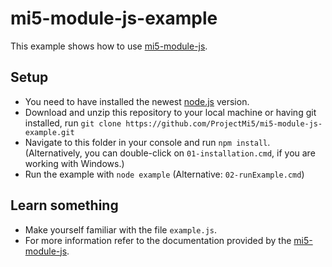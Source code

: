 # mi5-module-js-example
This example shows how to use [mi5-module-js](https://github.com/ProjectMi5/mi5-module-js).

## Setup

* You need to have installed the newest [node.js](https://nodejs.org/en/) version.
* Download and unzip this repository to your local machine or having git installed, run
```git clone https://github.com/ProjectMi5/mi5-module-js-example.git```
* Navigate to this folder in your console and run `npm install`. (Alternatively, you can double-click on `01-installation.cmd`, if you are working with Windows.)
* Run the example with `node example` (Alternative: `02-runExample.cmd`)

## Learn something

* Make yourself familiar with the file `example.js`.
* For more information refer to the documentation provided by the [mi5-module-js](https://github.com/ProjectMi5/mi5-module-js).


